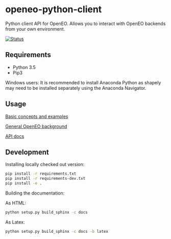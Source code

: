 # openeo-python-client

Python client API for OpenEO. Allows you to interact with OpenEO backends from your own environment.

[![Status](https://img.shields.io/badge/Status-proof--of--concept-yellow.svg)]()

## Requirements

* Python 3.5
* Pip3

Windows users: It is recommended to install Anaconda Python as shapely may need to be installed separately using the Anaconda Navigator.

## Usage
[Basic concepts and examples](https://github.com/Open-EO/openeo-python-client/blob/master/examples)

[General OpenEO background](https://open-eo.github.io/openeo-api/)

[API docs](https://open-eo.github.io/openeo-python-client/)

## Development

Installing locally checked out version:
```bash
pip install -r requirements.txt
pip install -r requirements-dev.txt
pip install -e .
```
Building the documentation:

As HTML:
```bash
python setup.py build_sphinx -c docs
 ```
As Latex: 
```bash
python setup.py build_sphinx -c docs -b latex
```
